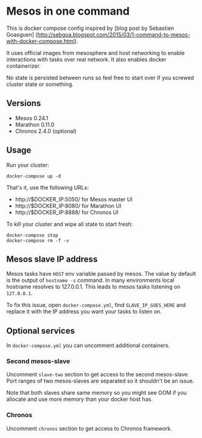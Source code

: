 # Mesos in one command

This is docker compose config inspired by [blog post by Sebastien Goasguen]
(http://sebgoa.blogspot.com/2015/03/1-command-to-mesos-with-docker-compose.html).

It uses official images from mesosphere and host networking to enable
interactions with tasks over real network. It also enables docker containerizer.

No state is persisted between runs so feel free to start over if you
screwed cluster state or something.

## Versions

* Mesos 0.24.1
* Marathon 0.11.0
* Chronos 2.4.0 (optional)

## Usage

Run your cluster:

```
docker-compose up -d
```

That's it, use the following URLs:

* http://$DOCKER_IP:5050/ for Mesos master UI
* http://$DOCKER_IP:8080/ for Marathon UI
* http://$DOCKER_IP:8888/ for Chronos UI

To kill your cluster and wipe all state to start fresh:

```
docker-compose stop
docker-compose rm -f -v
```

## Mesos slave IP address

Mesos tasks have `HOST` env variable passed by mesos. The value by default
is the output of `hostname -s` command. In many environments local hostname
resolves to 127.0.0.1. This leads to mesos tasks listening on `127.0.0.1`.

To fix this issue, open `docker-compose.yml`, find `SLAVE_IP_GOES_HERE` and
replace it with the IP address you want your tasks to listen on.

## Optional services

In `docker-compose.yml` you can uncomment additional containers.

### Second mesos-slave

Uncomment `slave-two` section to get access to the second mesos-slave. Port
ranges of two mesos-slaves are separated so it shouldn't be an issue.

Note that both slaves share same memory so you might see OOM if you allocate
and use more memory than your docker host has.

### Chronos

Uncomment `chronos` section to get access to Chronos framework.
